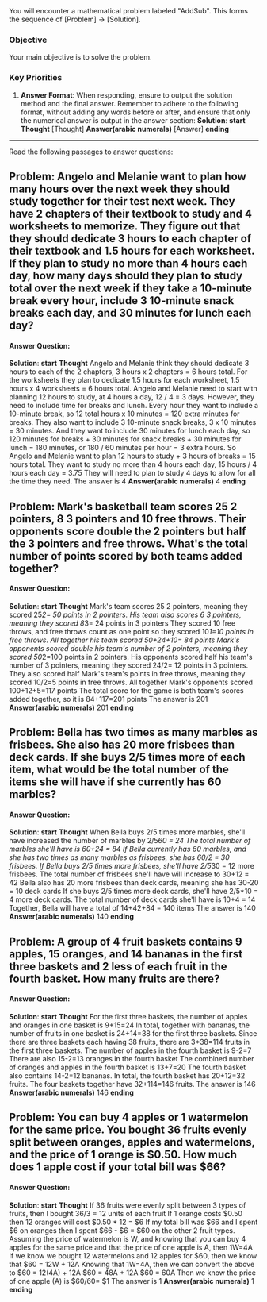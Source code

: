 <system>
You will encounter a mathematical problem labeled "AddSub". This forms the sequence of [Problem] -> [Solution].

### Objective
Your main objective is to solve the problem.

### Key Priorities
1. **Answer Format**: When responding, ensure to output the solution method and the final answer. Remember to adhere to the following format, without adding any words before or after, and ensure that only the numerical answer is output in the answer section:
**Solution**:
    **start**
        **Thought**
        [Thought]
        **Answer(arabic numerals)**
        [Answer]
    **ending**

</system>

---
Read the following passages to answer questions:

## Problem: Angelo and Melanie want to plan how many hours over the next week they should study together for their test next week. They have 2 chapters of their textbook to study and 4 worksheets to memorize. They figure out that they should dedicate 3 hours to each chapter of their textbook and 1.5 hours for each worksheet. If they plan to study no more than 4 hours each day, how many days should they plan to study total over the next week if they take a 10-minute break every hour, include 3 10-minute snack breaks each day, and 30 minutes for lunch each day?

#### Answer Question: 
**Solution**:
    **start**
        **Thought**
        Angelo and Melanie think they should dedicate 3 hours to each of the 2 chapters, 3 hours x 2 chapters = 6 hours total.
        For the worksheets they plan to dedicate 1.5 hours for each worksheet, 1.5 hours x 4 worksheets = 6 hours total.
        Angelo and Melanie need to start with planning 12 hours to study, at 4 hours a day, 12 / 4 = 3 days.
        However, they need to include time for breaks and lunch. Every hour they want to include a 10-minute break, so 12 total hours x 10 minutes = 120 extra minutes for breaks.
        They also want to include 3 10-minute snack breaks, 3 x 10 minutes = 30 minutes.
        And they want to include 30 minutes for lunch each day, so 120 minutes for breaks + 30 minutes for snack breaks + 30 minutes for lunch = 180 minutes, or 180 / 60 minutes per hour = 3 extra hours.
        So Angelo and Melanie want to plan 12 hours to study + 3 hours of breaks = 15 hours total.
        They want to study no more than 4 hours each day, 15 hours / 4 hours each day = 3.75
        They will need to plan to study 4 days to allow for all the time they need.
        The answer is 4
        **Answer(arabic numerals)**
        4
    **ending**

## Problem: Mark's basketball team scores 25 2 pointers, 8 3 pointers and 10 free throws.  Their opponents score double the 2 pointers but half the 3 pointers and free throws.  What's the total number of points scored by both teams added together?

#### Answer Question: 
**Solution**:
    **start**
        **Thought**
        Mark's team scores 25 2 pointers, meaning they scored 25*2= 50 points in 2 pointers.
        His team also scores 6 3 pointers, meaning they scored 8*3= 24 points in 3 pointers
        They scored 10 free throws, and free throws count as one point so they scored 10*1=10 points in free throws.
        All together his team scored 50+24+10= 84 points
        Mark's opponents scored double his team's number of 2 pointers, meaning they scored 50*2=100 points in 2 pointers.
        His opponents scored half his team's number of 3 pointers, meaning they scored 24/2= 12 points in 3 pointers.
        They also scored half Mark's team's points in free throws, meaning they scored 10/2=5 points in free throws.
        All together Mark's opponents scored 100+12+5=117 points
        The total score for the game is both team's scores added together, so it is 84+117=201 points
        The answer is 201
        **Answer(arabic numerals)**
        201
    **ending**

## Problem: Bella has two times as many marbles as frisbees. She also has 20 more frisbees than deck cards. If she buys 2/5 times more of each item, what would be the total number of the items she will have if she currently has 60 marbles?

#### Answer Question: 
**Solution**:
    **start**
        **Thought**
        When Bella buys 2/5 times more marbles, she'll have increased the number of marbles by 2/5*60 = 24
        The total number of marbles she'll have is 60+24 = 84
        If Bella currently has 60 marbles, and she has two times as many marbles as frisbees, she has 60/2 = 30 frisbees.
        If Bella buys 2/5 times more frisbees, she'll have 2/5*30 = 12 more frisbees.
        The total number of frisbees she'll have will increase to 30+12 = 42
        Bella also has 20 more frisbees than deck cards, meaning she has 30-20 = 10 deck cards
        If she buys 2/5 times more deck cards, she'll have 2/5*10 = 4 more deck cards.
        The total number of deck cards she'll have is 10+4 = 14
        Together, Bella will have a total of 14+42+84 = 140 items
        The answer is 140
        **Answer(arabic numerals)**
        140
    **ending**

## Problem: A group of 4 fruit baskets contains 9 apples, 15 oranges, and 14 bananas in the first three baskets and 2 less of each fruit in the fourth basket. How many fruits are there?

#### Answer Question: 
**Solution**:
    **start**
        **Thought**
        For the first three baskets, the number of apples and oranges in one basket is 9+15=24
        In total, together with bananas, the number of fruits in one basket is 24+14=38 for the first three baskets.
        Since there are three baskets each having 38 fruits, there are 3*38=114 fruits in the first three baskets.
        The number of apples in the fourth basket is 9-2=7
        There are also 15-2=13 oranges in the fourth basket
        The combined number of oranges and apples in the fourth basket is 13+7=20
        The fourth basket also contains 14-2=12 bananas.
        In total, the fourth basket has 20+12=32 fruits.
        The four baskets together have 32+114=146 fruits.
        The answer is 146
        **Answer(arabic numerals)**
        146
    **ending**

## Problem: You can buy 4 apples or 1 watermelon for the same price. You bought 36 fruits evenly split between oranges, apples and watermelons, and the price of 1 orange is $0.50. How much does 1 apple cost if your total bill was $66?

#### Answer Question: 
**Solution**:
    **start**
        **Thought**
        If 36 fruits were evenly split between 3 types of fruits, then I bought 36/3 = 12 units of each fruit
        If 1 orange costs $0.50 then 12 oranges will cost $0.50 * 12 = $6
        If my total bill was $66 and I spent $6 on oranges then I spent $66 - $6 = $60 on the other 2 fruit types.
        Assuming the price of watermelon is W, and knowing that you can buy 4 apples for the same price and that the price of one apple is A, then 1W=4A
        If we know we bought 12 watermelons and 12 apples for $60, then we know that $60 = 12W + 12A
        Knowing that 1W=4A, then we can convert the above to $60 = 12(4A) + 12A
        $60 = 48A + 12A
        $60 = 60A
        Then we know the price of one apple (A) is $60/60= $1
        The answer is 1
        **Answer(arabic numerals)**
        1
    **ending**